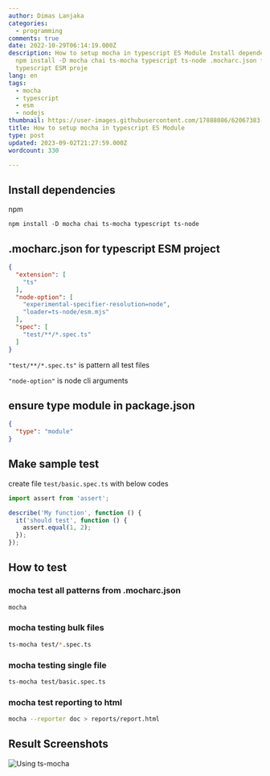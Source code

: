 ```yaml
---
author: Dimas Lanjaka
categories:
  - programming
comments: true
date: 2022-10-29T06:14:19.000Z
description: How to setup mocha in typescript ES Module Install dependencies npm
  npm install -D mocha chai ts-mocha typescript ts-node .mocharc.json for
  typescript ESM proje
lang: en
tags:
  - mocha
  - typescript
  - esm
  - nodejs
thumbnail: https://user-images.githubusercontent.com/17888086/62067383-2fe4af00-b1f9-11e9-88c4-4953bb090215.png
title: How to setup mocha in typescript ES Module
type: post
updated: 2023-09-02T21:27:59.000Z
wordcount: 330

---
```


## Install dependencies

npm
```shell
npm install -D mocha chai ts-mocha typescript ts-node
```

## .mocharc.json for typescript ESM project
```json
{
  "extension": [
    "ts"
  ],
  "node-option": [
    "experimental-specifier-resolution=node",
    "loader=ts-node/esm.mjs"
  ],
  "spec": [
    "test/**/*.spec.ts"
  ]
}
```

`"test/**/*.spec.ts"` is pattern all test files

`"node-option"` is node cli arguments

## ensure type module in package.json
```json
{
  "type": "module"
}
```

## Make sample test

create file `test/basic.spec.ts` with below codes
```typescript
import assert from 'assert';

describe('My function', function () {
  it('should test', function () {
    assert.equal(1, 2);
  });
});
```

## How to test

### mocha test all patterns from .mocharc.json
```bash
mocha
```
### mocha testing bulk files
```bash
ts-mocha test/*.spec.ts
```
### mocha testing single file
```bash
ts-mocha test/basic.spec.ts
```
### mocha test reporting to html
```bash
mocha --reporter doc > reports/report.html
```

## Result Screenshots
![Using ts-mocha](https://user-images.githubusercontent.com/12471057/198816982-3f460b71-7105-4211-806e-9e5fcdab1c03.png)